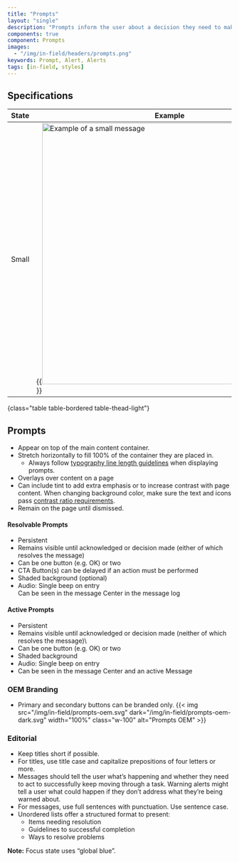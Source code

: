 ```yaml
---
title: "Prompts"
layout: "single"
description: "Prompts inform the user about a decision they need to make or a system event they need to know about."
components: true
component: Prompts
images:
  - "/img/in-field/headers/prompts.png"
keywords: Prompt, Alert, Alerts
tags: [in-field, styles]
---
```


## Specifications

<!-- prettier-ignore-start -->
| State  | Example                                                                                           | Height |
| ------ | ------------------------------------------------------------------------------------------------- |--------|
| Small  | {{<img src="/img/in-field/prompt-spec.svg" dark="/img/in-field/prompt-spec-dark.svg" width="587" alt="Example of a small message">}}   | 168-260dp  |
{class="table table-bordered table-thead-light"}
<!-- prettier-ignore-end -->

## Prompts

- Appear on top of the main content container.
- Stretch horizontally to fill 100% of the container they are placed in.
  - Always follow [typography line length guidelines](/foundations/typography/#line-length) when displaying prompts.
- Overlays over content on a page
- Can include tint to add extra emphasis or to increase contrast with page content. When changing background color, make sure the text and icons pass [contrast ratio requirements](/foundations/accessibility/).
- Remain on the page until dismissed.

#### Resolvable Prompts

- Persistent
- Remains visible until acknowledged or decision made (either of which resolves the message)
- Can be one button (e.g. OK) or two
- CTA Button(s) can be delayed if an action must be performed
- Shaded background (optional)
- Audio: Single beep on entry<br>Can be seen in the message Center in the message log

#### Active Prompts

- Persistent
- Remains visible until acknowledged or decision made (neither of which resolves the message)\
- Can be one button (e.g. OK) or two
- Shaded background
- Audio: Single beep on entry
- Can be seen in the message Center and an active Message

### OEM Branding

- Primary and secondary buttons can be branded only.
{{< img src="/img/in-field/prompts-oem.svg" dark="/img/in-field/prompts-oem-dark.svg" width="100%" class="w-100" alt="Prompts OEM" >}}

### Editorial

- Keep titles short if possible.
- For titles, use title case and capitalize prepositions of four letters or more.
- Messages should tell the user what’s happening and whether they need to act to successfully keep moving through a task. Warning alerts might tell a user what could happen if they don’t address what they’re being warned about.
- For messages, use full sentences with punctuation. Use sentence case.
- Unordered lists offer a structured format to present:
  - Items needing resolution
  - Guidelines to successful completion
  - Ways to resolve problems

**Note:** Focus state uses “global blue”.
